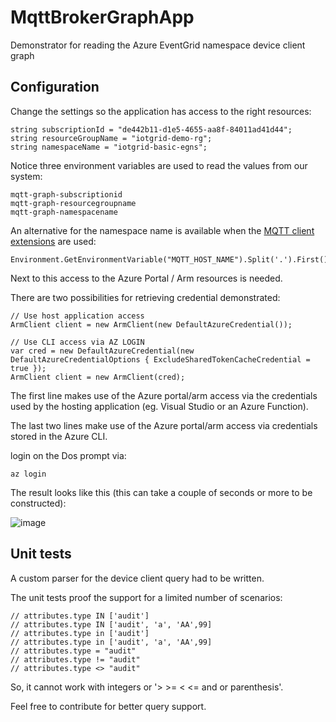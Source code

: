 # MqttBrokerGraphApp

Demonstrator for reading the Azure EventGrid namespace device client graph

## Configuration

Change the settings so the application has access to the right resources:  

```
string subscriptionId = "de442b11-d1e5-4655-aa8f-84011ad41d44";
string resourceGroupName = "iotgrid-demo-rg";
string namespaceName = "iotgrid-basic-egns";
```

Notice three environment variables are used to read the values from our system:

```
mqtt-graph-subscriptionid
mqtt-graph-resourcegroupname
mqtt-graph-namespacename
```

An alternative for the namespace name is available when the [MQTT client extensions](https://github.com/Azure-Samples/MqttApplicationSamples/tree/main/mqttclients) are used:

```
Environment.GetEnvironmentVariable("MQTT_HOST_NAME").Split('.').First()
```

Next to this access to the Azure Portal / Arm resources is needed.

There are two possibilities for retrieving credential demonstrated:

```
// Use host application access
ArmClient client = new ArmClient(new DefaultAzureCredential());

// Use CLI access via AZ LOGIN 
var cred = new DefaultAzureCredential(new DefaultAzureCredentialOptions { ExcludeSharedTokenCacheCredential = true });
ArmClient client = new ArmClient(cred);
```

The first line makes use of the Azure portal/arm access via the credentials used by the hosting application (eg. Visual Studio or an Azure Function).

The last two lines make use of the Azure portal/arm access via credentials stored in the Azure CLI.

login on the Dos prompt via:

```
az login
```

The result looks like this (this can take a couple of seconds or more to be constructed):

![image](https://github.com/sandervandevelde/MqttBrokerGraphApp/assets/694737/3c41ab8e-9ab3-486e-849c-91d58e385117)

## Unit tests

A custom parser for the device client query had to be written.

The unit tests proof the support for a limited number of scenarios:

```
// attributes.type IN ['audit']
// attributes.type IN ['audit', 'a', 'AA',99]
// attributes.type in ['audit']
// attributes.type in ['audit', 'a', 'AA',99]
// attributes.type = "audit"
// attributes.type != "audit"
// attributes.type <> "audit"
```

So, it cannot work with integers or '> >= < <= and or parenthesis'.

Feel free to contribute for better query support.
